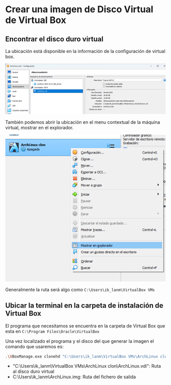 
# Crear una imagen de Disco Virtual de Virtual Box

## Encontrar el disco duro virtual

La ubicación está disponible en la información de la configuración de virtual box.

![alt text](imagenes/imagen-config.png)

También podemos abrir la ubicación en el menu contextual de la máquina virtual, mostrar en el explorador.

![alt text](imagenes/imagen-mostrar-explo.png)

Generalmente la ruta será algo como `C:\Users\ik_lanm\VirtualBox VMs` 

## Ubicar la terminal en la carpeta de instalación de Virtual Box

El programa que necesitamos se encuentra en la carpeta de Virtual Box que esta en `C:\Program Files\Oracle\VirtualBox`

Una vez localizado el programa y el disco del que generar la imagen el comando que usaremos es:

```bash
.\VBoxManage.exe clonehd "C:\Users\ik_lanm\VirtualBox VMs\ArchLinux clon\ArchLinux.vdi"  "C:\Users\ik_lanm\ArchLinux.img" --format RAW
```

- "C:\Users\ik_lanm\VirtualBox VMs\ArchLinux clon\ArchLinux.vdi": Ruta al disco duro virtual
- C:\Users\ik_lanm\ArchLinux.img: Ruta del fichero de salida
